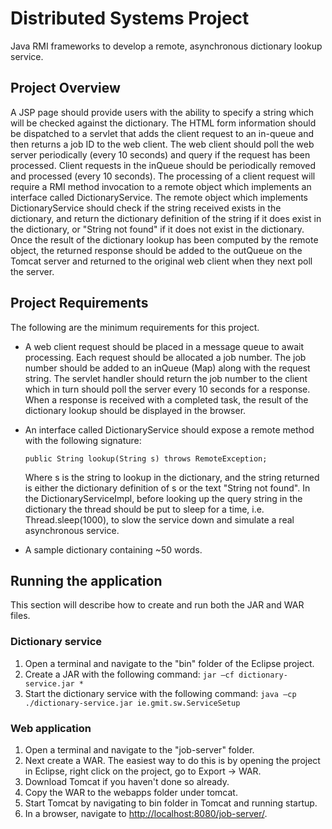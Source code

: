 # Distributed Systems Project
Java RMI frameworks to develop a remote, asynchronous dictionary lookup service.

## Project Overview
A JSP page should provide users with the ability to specify a string which will be checked against the dictionary. The HTML form information should be dispatched to a servlet that adds the client request to an in-queue and then returns a job ID to the web client. The web client should poll the web server periodically (every 10 seconds) and query if the request has been processed. Client requests in the inQueue should be periodically removed and processed (every 10 seconds). The processing of a client request will require a RMI method invocation to a remote object which implements an interface called DictionaryService. The remote object which implements DictionaryService should check if the string received exists in the dictionary, and return the dictionary definition of the string if it does exist in the dictionary, or "String not found" if it does not exist in the dictionary. Once the result of the dictionary lookup has been computed by the remote object, the returned response should be added to the outQueue on the Tomcat server and returned to the original web client when they next poll the server.

## Project Requirements
The following are the minimum requirements for this project.
+ A web client request should be placed in a message queue to await processing. Each request should be allocated a job number. The job number should be added to an inQueue (Map) along with the request string. The servlet handler should return the job number to the client which in turn should poll the server every 10 seconds for a response. When a response is received with a completed task, the result of the dictionary lookup should be displayed in the browser.
+ An interface called DictionaryService should expose a remote method with the following signature:

	```
	public String lookup(String s) throws RemoteException;
	```

	Where s is the string to lookup in the dictionary, and the string returned is either the dictionary definition of s or the text "String not found". In the DictionaryServiceImpl, before looking up the query string in the dictionary the thread should be put to sleep for a time, i.e. Thread.sleep(1000), to slow the service down and simulate a real asynchronous service.
+ A sample dictionary containing ~50 words.


## Running the application
This section will describe how to create and run both the JAR and WAR files.

### Dictionary service
1. Open a terminal and navigate to the "bin" folder of the Eclipse project.
2. Create a JAR with the following command:					`jar –cf dictionary-service.jar *`
3. Start the dictionary service with the following command:	`java –cp ./dictionary-service.jar ie.gmit.sw.ServiceSetup`

### Web application
1. Open a terminal and navigate to the "job-server" folder.
2. Next create a WAR. The easiest way to do this is by opening the project in Eclipse, right click on the project, go to Export -> WAR.
3. Download Tomcat if you haven't done so already.
4. Copy the WAR to the webapps folder under tomcat.
5. Start Tomcat by navigating to bin folder in Tomcat and running startup.
6. In a browser, navigate to [http://localhost:8080/job-server/](http://localhost:8080/job-server/).


